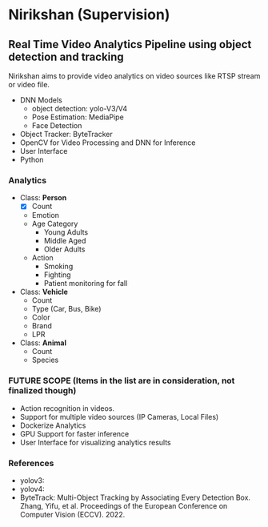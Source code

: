 # Nirikshan (Supervision)
## Real Time Video Analytics Pipeline using object detection and tracking 

Nirikshan aims to provide video analytics on video sources like RTSP stream or video file.

- DNN Models
  - object detection: yolo-V3/V4
  - Pose Estimation: MediaPipe
  - Face Detection
- Object Tracker: ByteTracker
- OpenCV for Video Processing and DNN for Inference
- User Interface
- Python

### Analytics
- Class: **Person**
  - [x] Count 
  - Emotion
  - Age Category
    - Young Adults
    - Middle Aged
    - Older Adults
  - Action
    - Smoking
    - Fighting
    - Patient monitoring for fall
- Class: **Vehicle**
   - Count
   - Type (Car, Bus, Bike)
   - Color
   - Brand
   - LPR
- Class: **Animal**
  - Count
  - Species
  
### FUTURE SCOPE (Items in the list are in consideration, not finalized though)
- Action recognition in videos.
- Support for multiple video sources (IP Cameras, Local Files)
- Dockerize Analytics
- GPU Support for faster inference
- User Interface for visualizing analytics results

### References
- yolov3:
- yolov4: 
- ByteTrack: Multi-Object Tracking by Associating Every Detection Box. Zhang, Yifu, et al. Proceedings of the European Conference on Computer Vision (ECCV). 2022.
